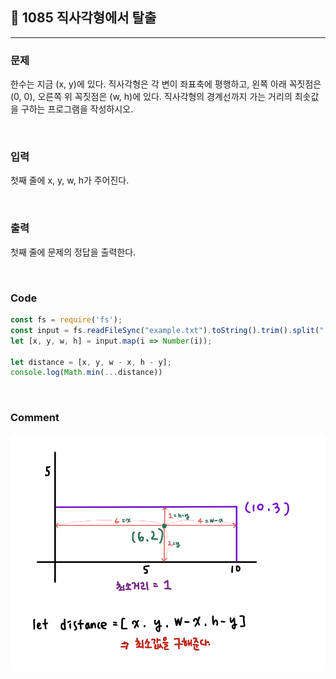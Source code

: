 ## 📮 1085 직사각형에서 탈출
---

### 문제
한수는 지금 (x, y)에 있다. 직사각형은 각 변이 좌표축에 평행하고, 왼쪽 아래 꼭짓점은 (0, 0), 오른쪽 위 꼭짓점은 (w, h)에 있다. 직사각형의 경계선까지 가는 거리의 최솟값을 구하는 프로그램을 작성하시오.

<br />

### 입력
첫째 줄에 x, y, w, h가 주어진다.

<br />

### 출력
첫째 줄에 문제의 정답을 출력한다.

<br />

### Code
```javascript
const fs = require('fs');
const input = fs.readFileSync("example.txt").toString().trim().split(" ");
let [x, y, w, h] = input.map(i => Number(i));

let distance = [x, y, w - x, h - y];
console.log(Math.min(...distance))
```

<br />

### Comment
![1085](../images/1085.jpg)